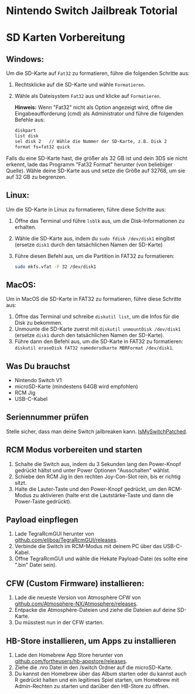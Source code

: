 # Nintendo Switch Jailbreak Totorial

# SD Karten Vorbereitung

## Windows:

Um die SD-Karte auf `Fat32` zu formatieren, führe die folgenden Schritte aus:

1. Rechtsklicke auf die SD-Karte und wähle `Formatieren`.
2. Wähle als Dateisystem `Fat32` aus und klicke auf `Formatieren`. 
   
   **Hinweis:** Wenn "Fat32" nicht als Option angezeigt wird, öffne die Eingabeaufforderung (cmd) als Administrator und führe die folgenden Befehle aus:

   ```sh
   diskpart
   list disk
   sel disk 2   // Wähle die Nummer der SD-Karte, z.B. Disk 2
   format fs=fat32 quick

Falls du eine SD-Karte hast, die größer als 32 GB ist und dein 3DS sie nicht erkennt, lade das Programm "Fat32 Format" herunter (von beliebiger Quelle). Wähle deine SD-Karte aus und setze die Größe auf 32768, um sie auf 32 GB zu begrenzen.

## Linux:

Um die SD-Karte in Linux zu formatieren, führe diese Schritte aus:

1. Öffne das Terminal und führe `lsblk` aus, um die Disk-Informationen zu erhalten.
2. Wähle die SD-Karte aus, indem du `sudo fdisk /dev/disk1` eingibst (ersetze `disk1` durch den tatsächlichen Namen der SD-Karte)
3. Führe diesen Befehl aus, um die Partition in FAT32 zu formatieren:

   ```bash
   sudo mkfs.vfat -F 32 /dev/disk1

## MacOS:

Um in MacOS die SD-Karte in FAT32 zu formatieren, führe diese Schritte aus:

1. Öffne das Terminal und schreibe `diskutil list`, um die Infos für die Disk zu bekommen.
2. Unmounte die SD-Karte zuerst mit `diskutil unmountDisk /dev/disk1` (ersetze `disk1` durch den tatsächlichen Namen der SD-Karte).
3. Führe dann den Befehl aus, um die SD-Karte in FAT32 zu formatieren: `diskutil eraseDisk FAT32 namedersdkarte MBRFormat /dev/disk1`.


## Was Du brauchst

- Nintendo Switch V1
- microSD-Karte (mindestens 64GB wird empfohlen)
- RCM Jig
- USB-C-Kabel

## Seriennummer prüfen

Stelle sicher, dass man deine Switch jailbreaken kann. [IsMySwitchPatched](https://ismyswitchpatched.com/).

## RCM Modus vorbereiten und starten

   1. Schalte die Switch aus, indem du 3 Sekunden lang den Power-Knopf gedrückt hältst und unter Power Optionen "Ausschalten" wählst.
   2. Schiebe den RCM Jig in den rechten Joy-Con-Slot rein, bis er richtig sitzt.
   3. Halte die Lauter-Taste und den Power-Knopf gedrückt, um den RCM-Modus zu aktivieren (halte erst die Lautstärke-Taste und dann die Power-Taste gedrückt).

## Payload einpflegen

   1. Lade TegraRcmGUI herunter von [github.com/eliboa/TegraRcmGUI/releases](https://github.com/eliboa/TegraRcmGUI/releases).
   2. Verbinde die Switch im RCM-Modus mit deinem PC über das USB-C-Kabel.
   3. Öffne TegraRcmGUI und wähle die Hekate Payload-Datei (es sollte eine ".bin" Datei sein).

## CFW (Custom Firmware) installieren:

   1. Lade die neueste Version von Atmosphère CFW von [github.com/Atmosphere-NX/Atmosphere/releases](https://github.com/Atmosphere-NX/Atmosphere/releases).
   2. Entpacke die Atmosphère-Dateien und ziehe die Dateien auf deine SD-Karte.
   3. Du müsstest nun in der CFW starten.
  
##

## HB-Store installieren, um Apps zu installieren

   1. Lade den Homebrew App Store herunter von [github.com/fortheusers/hb-appstore/releases](https://github.com/fortheusers/hb-appstore/releases).
   2. Ziehe die .nro Datei in den /switch Ordner auf die microSD-Karte.
   3. Du kannst den Homebrew über das Album starten oder du kannst auch R gedrückt halten und ein legitimes Spiel starten, um Homebrew mit Admin-Rechten zu starten und darüber den HB-Store zu öffnen.
